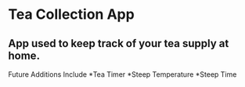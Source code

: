 # Tea Collection App


## App used to keep track of your tea supply at home.

Future Additions Include
*Tea Timer
*Steep Temperature
*Steep Time
      
      
      
###       
